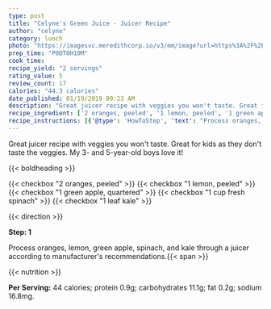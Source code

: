 ```yaml
---
type: post
title: "Celyne's Green Juice - Juicer Recipe"
author: "celyne"
category: lunch
photo: "https://imagesvc.meredithcorp.io/v3/mm/image?url=https%3A%2F%2Fimages.media-allrecipes.com%2Fuserphotos%2F1088767.jpg"
prep_time: "P0DT0H10M"
cook_time: 
recipe_yield: "2 servings"
rating_value: 5
review_count: 17
calories: "44.3 calories"
date_published: 01/19/2019 09:23 AM
description: "Great juicer recipe with veggies you won't taste. Great for kids as they don't taste the veggies. My 3- and 5-year-old boys love it!"
recipe_ingredient: ['2 oranges, peeled', '1 lemon, peeled', '1 green apple, quartered', '1 cup fresh spinach', '1 leaf kale']
recipe_instructions: [{'@type': 'HowToStep', 'text': "Process oranges, lemon, green apple, spinach, and kale through a juicer according to manufacturer's recommendations.\n"}]
---
```


Great juicer recipe with veggies you won't taste. Great for kids as they don't taste the veggies. My 3- and 5-year-old boys love it! 

{{< boldheading >}}

{{< checkbox "2  oranges, peeled" >}}
{{< checkbox "1  lemon, peeled" >}}
{{< checkbox "1  green apple, quartered" >}}
{{< checkbox "1 cup fresh spinach" >}}
{{< checkbox "1 leaf kale" >}}


{{< direction >}}

**Step: 1**

Process oranges, lemon, green apple, spinach, and kale through a juicer according to manufacturer's recommendations.{{< span >}}

{{< nutrition >}}

**Per Serving:** 44 calories; protein 0.9g; carbohydrates 11.1g; fat 0.2g; sodium 16.8mg.